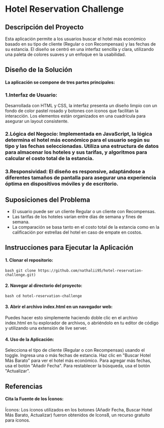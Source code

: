 # Hotel Reservation Challenge
## Descripción del Proyecto
Esta aplicación permite a los usuarios buscar el hotel más económico basado en su tipo de cliente (Regular o con Recompensas) y las fechas de su estancia. El diseño se centró en una interfaz sencilla y clara, utilizando una paleta de colores suaves y un enfoque en la usabilidad.

## Diseño de la Solución

#### La aplicación se compone de tres partes principales:

### 1.Interfaz de Usuario:

Desarrollada con HTML y CSS, la interfaz presenta un diseño limpio con un fondo de color pastel rosado y botones con íconos que facilitan la interacción. Los elementos están organizados en una cuadrícula para asegurar un layout consistente.

### 2.Lógica del Negocio: Implementada en JavaScript, la lógica determina el hotel más económico para el usuario según su tipo y las fechas seleccionadas. Utiliza una estructura de datos para almacenar los hoteles y sus tarifas, y algoritmos para calcular el costo total de la estancia.

### 3.Responsividad: El diseño es responsive, adaptándose a diferentes tamaños de pantalla para asegurar una experiencia óptima en dispositivos móviles y de escritorio.

## Suposiciones del Problema
   
   + El usuario puede ser un cliente Regular o un cliente con Recompensas.
   + Las tarifas de los hoteles varían entre días de semana y fines de 
     semana.
  + La comparación se basa tanto en el costo total de la estancia como en 
    la calificación por estrellas del hotel en caso de empate en costos.

## Instrucciones para Ejecutar la Aplicación

#### 1. Clonar el repositorio:
````bash git clone https://github.com/nathalii95/hotel-reservation-challenge.git)````

#### 2. Navegar al directorio del proyecto:
````bash cd hotel-reservation-challenge````

#### 3. Abrir el archivo index.html en un navegador web:

Puedes hacer esto simplemente haciendo doble clic en el archivo index.html en tu explorador de archivos, o abriéndolo en tu editor de código y utilizando una extensión de live server.

#### 4. Uso de la Aplicación:

Selecciona el tipo de cliente (Regular o con Recompensas) usando el toggle.
Ingresa una o más fechas de estancia.
Haz clic en "Buscar Hotel Más Barato" para ver el hotel más económico.
Para agregar más fechas, usa el botón "Añadir Fecha".
Para restablecer la búsqueda, usa el botón "Actualizar".


## Referencias

#### Cita la Fuente de los Íconos:
<!-- Íconos obtenidos de https://icons8.com -->
Íconos: Los íconos utilizados en los botones (Añadir Fecha, Buscar Hotel Más Barato, Actualizar) fueron obtenidos de Icons8, un recurso gratuito para íconos.


